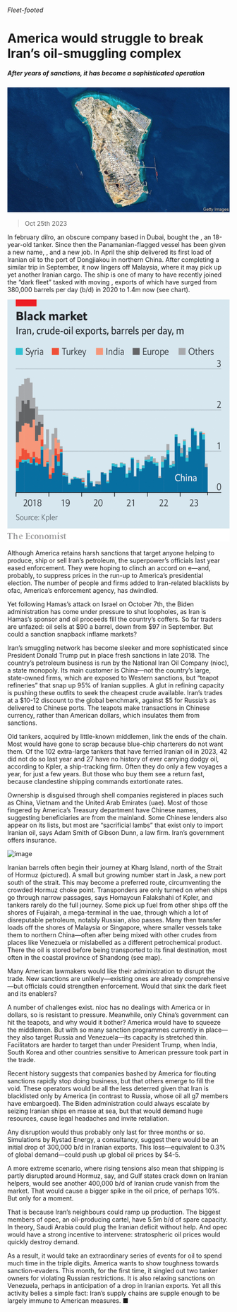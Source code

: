 ###### Fleet-footed

# America would struggle to break Iran’s oil-smuggling complex 

##### After years of sanctions, it has become a sophisticated operation 

![image](images/20231028_FNP001.jpg) 

> Oct 25th 2023 

In february dilro, an obscure company based in Dubai, bought the , an 18-year-old tanker. Since then the Panamanian-flagged vessel has been given a new name, , and a new job. In April the ship delivered its first load of Iranian oil to the port of Dongjiakou in northern China. After completing a similar trip in September, it now lingers off Malaysia, where it may pick up yet another Iranian cargo. The ship is one of many to have recently joined the “dark fleet” tasked with moving , exports of which have surged from 380,000 barrels per day (b/d) in 2020 to 1.4m now (see chart).

![image](images/20231028_FNC158.png) 


Although America retains harsh sanctions that target anyone helping to produce, ship or sell Iran’s petroleum, the superpower’s officials last year eased enforcement. They were hoping to clinch an accord on e—and, probably, to suppress prices in the run-up to America’s presidential election. The number of people and firms added to Iran-related blacklists by ofac, America’s enforcement agency, has dwindled. 

Yet following Hamas’s attack on Israel on October 7th, the Biden administration has come under pressure to shut loopholes, as Iran is Hamas’s sponsor and oil proceeds fill the country’s coffers. So far traders are unfazed: oil sells at $90 a barrel, down from $97 in September. But could a sanction snapback inflame markets?

Iran’s smuggling network has become sleeker and more sophisticated since President Donald Trump put in place fresh sanctions in late 2018. The country’s petroleum business is run by the National Iran Oil Company (nioc), a state monopoly. Its main customer is China—not the country’s large, state-owned firms, which are exposed to Western sanctions, but “teapot refineries” that snap up 95% of Iranian supplies. A glut in refining capacity is pushing these outfits to seek the cheapest crude available. Iran’s trades at a $10-12 discount to the global benchmark, against $5 for Russia’s as delivered to Chinese ports. The teapots make transactions in Chinese currency, rather than American dollars, which insulates them from sanctions.

Old tankers, acquired by little-known middlemen, link the ends of the chain. Most would have gone to scrap because blue-chip charterers do not want them. Of the 102 extra-large tankers that have ferried Iranian oil in 2023, 42 did not do so last year and 27 have no history of ever carrying dodgy oil, according to Kpler, a ship-tracking firm. Often they do only a few voyages a year, for just a few years. But those who buy them see a return fast, because clandestine shipping commands extortionate rates. 

Ownership is disguised through shell companies registered in places such as China, Vietnam and the United Arab Emirates (uae). Most of those fingered by America’s Treasury department have Chinese names, suggesting beneficiaries are from the mainland. Some Chinese lenders also appear on its lists, but most are “sacrificial lambs” that exist only to import Iranian oil, says Adam Smith of Gibson Dunn, a law firm. Iran’s government offers insurance. 

![image](images/20231028_FNM947.png) 


Iranian barrels often begin their journey at Kharg Island, north of the Strait of Hormuz (pictured). A small but growing number start in Jask, a new port south of the strait. This may become a preferred route, circumventing the crowded Hormuz choke point. Transponders are only turned on when ships go through narrow passages, says Homayoun Falakshahi of Kpler, and tankers rarely do the full journey. Some pick up fuel from other ships off the shores of Fujairah, a mega-terminal in the uae, through which a lot of disreputable petroleum, notably Russian, also passes. Many then transfer loads off the shores of Malaysia or Singapore, where smaller vessels take them to northern China—often after being mixed with other crudes from places like Venezuela or mislabelled as a different petrochemical product. There the oil is stored before being transported to its final destination, most often in the coastal province of Shandong (see map). 

Many American lawmakers would like their administration to disrupt the trade. New sanctions are unlikely—existing ones are already comprehensive—but officials could strengthen enforcement. Would that sink the dark fleet and its enablers?

A number of challenges exist. nioc has no dealings with America or in dollars, so is resistant to pressure. Meanwhile, only China’s government can hit the teapots, and why would it bother? America would have to squeeze the middlemen. But with so many sanction programmes currently in place—they also target Russia and Venezuela—its capacity is stretched thin. Facilitators are harder to target than under President Trump, when India, South Korea and other countries sensitive to American pressure took part in the trade. 

Recent history suggests that companies bashed by America for flouting sanctions rapidly stop doing business, but that others emerge to fill the void. These operators would be all the less deterred given that Iran is blacklisted only by America (in contrast to Russia, whose oil all g7 members have embargoed). The Biden administration could always escalate by seizing Iranian ships en masse at sea, but that would demand huge resources, cause legal headaches and invite retaliation. 

Any disruption would thus probably only last for three months or so. Simulations by Rystad Energy, a consultancy, suggest there would be an initial drop of 300,000 b/d in Iranian exports. This loss—equivalent to 0.3% of global demand—could push up global oil prices by $4-5.

A more extreme scenario, where rising tensions also mean that shipping is partly disrupted around Hormuz, say, and Gulf states crack down on Iranian helpers, would see another 400,000 b/d of Iranian crude vanish from the market. That would cause a bigger spike in the oil price, of perhaps 10%. But only for a moment. 

That is because Iran’s neighbours could ramp up production. The biggest members of opec, an oil-producing cartel, have 5.5m b/d of spare capacity. In theory, Saudi Arabia could plug the Iranian deficit without help. And opec would have a strong incentive to intervene: stratospheric oil prices would quickly destroy demand.

As a result, it would take an extraordinary series of events for oil to spend much time in the triple digits. America wants to show toughness towards sanction-evaders. This month, for the first time, it singled out two tanker owners for violating Russian restrictions. It is also relaxing sanctions on Venezuela, perhaps in anticipation of a drop in Iranian exports. Yet all this activity belies a simple fact: Iran’s supply chains are supple enough to be largely immune to American measures. ■


